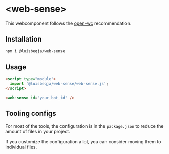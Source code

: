 # \<web-sense>

This webcomponent follows the [open-wc](https://github.com/open-wc/open-wc) recommendation.

## Installation

```bash
npm i @luisbeqja/web-sense
```

## Usage

```html
<script type="module">
  import '@luisbeqja/web-sense/web-sense.js';
</script>

<web-sense id="your_bot_id" />
```



## Tooling configs

For most of the tools, the configuration is in the `package.json` to reduce the amount of files in your project.

If you customize the configuration a lot, you can consider moving them to individual files.
